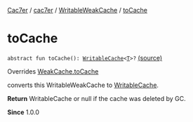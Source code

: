 [Cac7er](../../index.md) / [cac7er](../index.md) / [WritableWeakCache](index.md) / [toCache](./to-cache.md)

# toCache

`abstract fun toCache(): `[`WritableCache`](../-writable-cache/index.md)`<`[`T`](index.md#T)`>?` [(source)](http://2wiqua.wcaokaze.com/gitbucket/wcaokaze/Cac7er/blob/master/src/main/java/cac7er/WeakCache.kt#L116)

Overrides [WeakCache.toCache](../-weak-cache/to-cache.md)

converts this WritableWeakCache to [WritableCache](../-writable-cache/index.md).

**Return**
WritableCache or null if the cache was deleted by GC.

**Since**
1.0.0

